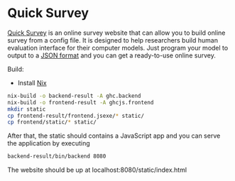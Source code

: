 # Quick Survey

[Quick Survey](ec2-184-73-150-230.compute-1.amazonaws.com/static/index.html) is an online survey website that can allow you to build online survey from a config file. It is designed to help researchers build human evaluation interface for their computer models. Just program your model to output to a [JSON format](docs/Specifications.md) and you can get a ready-to-use online survey.

Build:
- Install [Nix](https://nixos.org/nix/)
```bash
nix-build -o backend-result -A ghc.backend
nix-build -o frontend-result -A ghcjs.frontend
mkdir static
cp frontend-result/frontend.jsexe/* static/
cp frontend/static/* static/
```

After that, the static should contains a JavaScript app and you can serve the application by executing
```bash
backend-result/bin/backend 8080
```
The website should be up at localhost:8080/static/index.html
